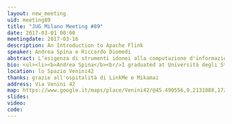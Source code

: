 ```yaml
---
layout: new_meeting
uid: meeting89
title: "JUG Milano Meeting #89"
date: 2017-03-01 00:00
meetingdate: 2017-03-16
description: An Introduction to Apache Flink
speaker: Andrea Spina e Riccardo Diomedi
abstract: L’esigenza di strumenti idonei alla computazione d'informazioni in tempo reale è un trend in costante crescita. Apache Flink, un motore per la computazione distribuita su larga scala di flussi di dati unbounded, indirizza esattamente questo nuovo tipo di esigenza. Durante il seminario verranno valutate le principali caratteristiche e i princìpi adottati al fine di ottenere un sistema a bassa latenza e tollerante ai guasti. Verranno inoltre descritti alcuni casi d’uso relativi al mondo reale e spunti di miglioramento per questa nuova generazione di motori.
bio: <ul><li><b>Andrea Spina</b><br/>I graduated at Università degli Studi di Modena e Reggio Emilia in December 2016 and currently I'm working as a software engineer at Radicalbit, Milan. I worked at my master thesis  "Benchmarking Apache Flink and Apache Spark DataFlow Systems on Large-Scale Distributed Machine Learning Algorithms" at the DIMA Group, TU Berlin, Germany. Big Data lover. I'm strongly interested in Artificial Intelligence and Cybersecurity topics applied to Fast Data scenario.</li><p/><li><b>Riccardo Diomedi</b><br/>I’m a software engineer currently working at Radicalbit. I graduated at Politecnico di Torino in December 2016 in Computer engineering and developed my thesis with Apache Flink at KTH, Stockholm. In detail, the purpose of the thesis was to use Apache Flink (Batch) in order to evaluate and optimize execution plans of Fixpoint Iterative Algorithms in Large-Scale Graph Processing. I’m a Machine Learning and Big/Fast Data enthusiast.</li></ul>
location: lo Spazio Venini42
thanks: grazie all'ospitalità di LinkMe e Mikamai
address: Via Venini 42
map: https://www.google.it/maps/place/Venini42/@45.490556,9.2131888,17z/data=!3m1!4b1!4m5!3m4!1s0x4786c6de20e6362f:0xc95afb6f555f4ed6!8m2!3d45.490556!4d9.2153775
slides:
video:
code:
---
```

